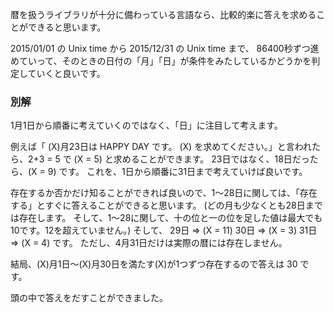 暦を扱うライブラリが十分に備わっている言語なら、比較的楽に答えを求めることができると思います。

2015/01/01 の Unix time から
2015/12/31 の Unix time まで、
86400秒ずつ進めていって、そのときの日付の「月」「日」が条件をみたしているかどうかを判定していくと良いです。

### 別解
1月1日から順番に考えていくのではなく、「日」に注目して考えます。

例えば「 \(X\)月23日は HAPPY DAY です。 \(X\) を求めてください。」と言われたら、2+3 = 5 で \(X = 5\) と求めることができます。
23日ではなく、18日だったら、\(X = 9\) です。
これを、1日から順番に31日まで考えていけば良いです。

存在するか否かだけ知ることができれば良いので、1～28日に関しては、「存在する」とすぐに答えることができると思います。
(どの月も少なくとも28日までは存在します。 そして、1～28に関して、十の位と一の位を足した値は最大でも10です。12を超えていません。)
そして、
29日 ⇒ \(X = 11\)
30日 ⇒ \(X = 3\)
31日 ⇒ \(X = 4\)
です。
ただし、4月31日だけは実際の暦には存在しません。

結局、\(X\)月1日～\(X\)月30日を満たす\(X\)が1つずつ存在するので答えは 30 です。

頭の中で答えをだすことができました。